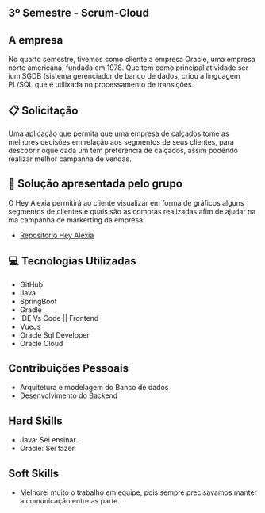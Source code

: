 ## 3º Semestre -  Scrum-Cloud 

## A empresa
No quarto semestre, tivemos como cliente a empresa Oracle, uma empresa norte americana, fundada em 1978. Que tem como principal atividade ser ium SGDB (sistema gerenciador de banco de dados, criou a linguagem PL/SQL que é utilixada no processamento de transições.

## :clipboard: Solicitação 
Uma aplicação que permita que uma empresa de calçados tome as melhores decisões em relação aos segmentos de seus clientes, para descobrir oque cada um tem preferencia de calçados, assim podendo realizar melhor campanha de vendas.

## :pushpin: Solução apresentada pelo grupo
O Hey Alexia permitirá ao cliente visualizar em forma de gráficos alguns segmentos de clientes e quais são as compras realizadas afim de ajudar na ma campanha de markerting da empresa.

* [Repositorio Hey Alexia](https://github.com/EquipeFatec/api)

## :computer: Tecnologias Utilizadas
- GitHub
- Java
- SpringBoot
- Gradle
- IDE Vs Code || Frontend
- VueJs
- Oracle Sql Developer
- Oracle Cloud

## Contribuições Pessoais
* Arquitetura e modelagem do Banco de dados
* Desenvolvimento do Backend


## Hard Skills
- Java: Sei ensinar.
- Oracle: Sei fazer.

## Soft Skills 
* Melhorei muito o trabalho em equipe, pois sempre precisavamos manter a comunicação entre as parte.

